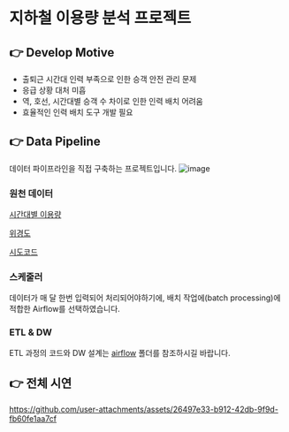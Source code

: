 # 지하철 이용량 분석 프로젝트

## 👉 Develop Motive
- 출퇴근 시간대 인력 부족으로 인한 승객 안전 관리 문제
- 응급 상황 대처 미흡
- 역, 호선, 시간대별 승객 수 차이로 인한 인력 배치 어려움
- 효율적인 인력 배치 도구 개발 필요

## 👉 Data Pipeline
데이터 파이프라인을 직접 구축하는 프로젝트입니다.
![image](https://github.com/user-attachments/assets/81f17520-3a24-4d12-9e46-778f0c784219)

### 원천 데이터
[시간대별 이용량](https://data.seoul.go.kr/dataList/OA-12252/S/1/datasetView.do)

[위경도](https://www.data.go.kr/data/15099316/fileData.do?recommendDataYn=Y)

[시도코드](https://sgis.kostat.go.kr/developer/html/openApi/api/dataCode/SidoCode.html)

### 스케줄러
데이터가 매 달 한번 입력되어 처리되어야하기에, 배치 작업에(batch processing)에 적합한 Airflow를 선택하였습니다.

### ETL & DW
ETL 과정의 코드와 DW 설계는 [airflow](airflow) 폴더를 참조하시길 바랍니다.

## 👉 전체 시연
https://github.com/user-attachments/assets/26497e33-b912-42db-9f9d-fb60fe1aa7cf

